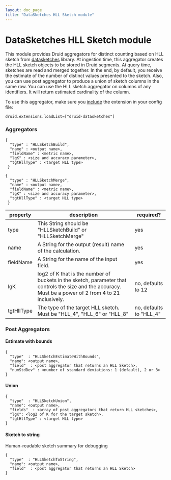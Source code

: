 ```yaml
---
layout: doc_page
title: "DataSketches HLL Sketch module"
---
```


<!--
  ~ Licensed to the Apache Software Foundation (ASF) under one
  ~ or more contributor license agreements.  See the NOTICE file
  ~ distributed with this work for additional information
  ~ regarding copyright ownership.  The ASF licenses this file
  ~ to you under the Apache License, Version 2.0 (the
  ~ "License"); you may not use this file except in compliance
  ~ with the License.  You may obtain a copy of the License at
  ~
  ~   http://www.apache.org/licenses/LICENSE-2.0
  ~
  ~ Unless required by applicable law or agreed to in writing,
  ~ software distributed under the License is distributed on an
  ~ "AS IS" BASIS, WITHOUT WARRANTIES OR CONDITIONS OF ANY
  ~ KIND, either express or implied.  See the License for the
  ~ specific language governing permissions and limitations
  ~ under the License.
  -->

# DataSketches HLL Sketch module

This module provides Druid aggregators for distinct counting based on HLL sketch from [datasketches](http://datasketches.github.io/) library. At ingestion time, this aggregator creates the HLL sketch objects to be stored in Druid segments. At query time, sketches are read and merged together. In the end, by default, you receive the estimate of the number of distinct values presented to the sketch. Also, you can use post aggregator to produce a union of sketch columns in the same row. 
You can use the HLL sketch aggregator on columns of any identifiers. It will return estimated cardinality of the column.

To use this aggregator, make sure you [include](../../operations/including-extensions.html) the extension in your config file:

```
druid.extensions.loadList=["druid-datasketches"]
```

### Aggregators

```
{
  "type" : "HLLSketchBuild",
  "name" : <output name>,
  "fieldName" : <metric name>,
  "lgK" : <size and accuracy parameter>,
  "tgtHllType" : <target HLL type>
 }
```

```
{
  "type" : "HLLSketchMerge",
  "name" : <output name>,
  "fieldName" : <metric name>,
  "lgK" : <size and accuracy parameter>,
  "tgtHllType" : <target HLL type>
 }
```

|property|description|required?|
|--------|-----------|---------|
|type|This String should be "HLLSketchBuild" or "HLLSketchMerge"|yes|
|name|A String for the output (result) name of the calculation.|yes|
|fieldName|A String for the name of the input field.|yes|
|lgK|log2 of K that is the number of buckets in the sketch, parameter that controls the size and the accuracy. Must be a power of 2 from 4 to 21 inclusively.|no, defaults to 12|
|tgtHllType|The type of the target HLL sketch. Must be "HLL&lowbar;4", "HLL&lowbar;6" or "HLL&lowbar;8" |no, defaults to "HLL&lowbar;4"|

### Post Aggregators

#### Estimate with bounds

```
{
  "type"  : "HLLSketchEstimateWithBounds",
  "name": <output name>,
  "field"  : <post aggregator that returns an HLL Sketch>,
  "numStdDev" : <number of standard deviations: 1 (default), 2 or 3>
}
```

#### Union

```
{
  "type"  : "HLLSketchUnion",
  "name": <output name>,
  "fields"  : <array of post aggregators that return HLL sketches>,
  "lgK": <log2 of K for the target sketch>,
  "tgtHllType" : <target HLL type>
}
```

#### Sketch to string

Human-readable sketch summary for debugging

```
{
  "type"  : "HLLSketchToString",
  "name": <output name>,
  "field"  : <post aggregator that returns an HLL Sketch>
}
 
```
